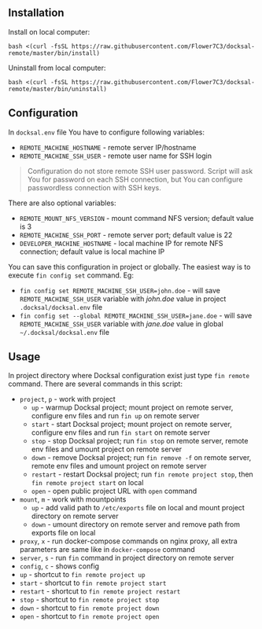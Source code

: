 ## Installation

Install on local computer:
```
bash <(curl -fsSL https://raw.githubusercontent.com/Flower7C3/docksal-remote/master/bin/install)
```

Uninstall from local computer:
```
bash <(curl -fsSL https://raw.githubusercontent.com/Flower7C3/docksal-remote/master/bin/uninstall)
```

## Configuration

In `docksal.env` file You have to configure following variables:
* `REMOTE_MACHINE_HOSTNAME` - remote server IP/hostname
* `REMOTE_MACHINE_SSH_USER` - remote user name for SSH login

> Configuration do not store remote SSH user password. Script will ask You for password on each SSH connection, but You can configure passwordless connection with SSH keys.

There are also optional variables:
* `REMOTE_MOUNT_NFS_VERSION` - mount command NFS version; default value is 3
* `REMOTE_MACHINE_SSH_PORT` - remote server port; default value is 22
* `DEVELOPER_MACHINE_HOSTNAME` - local machine IP for remote NFS connection; default value is local machine IP

You can save this configuration in project or globally. The easiest way is to execute `fin config set` command. Eg:

* `fin config set REMOTE_MACHINE_SSH_USER=john.doe` - will save `REMOTE_MACHINE_SSH_USER` variable with *john.doe* value in project `.docksal/docksal.env` file 
* `fin config set --global REMOTE_MACHINE_SSH_USER=jane.doe` - will save `REMOTE_MACHINE_SSH_USER` variable with *jane.doe* value in global `~/.docksal/docksal.env` file 

## Usage

In project directory where Docksal configuration exist just type `fin remote` command.
There are several commands in this script:
* `project`, `p` - work with project
    * `up` - warmup Docksal project; mount project on remote server, configure env files and run `fin up` on remote server
    * `start` - start Docksal project; mount project on remote server, configure env files and run `fin start` on remote server
    * `stop` - stop Docksal project; run `fin stop` on remote server, remote env files and umount project on remote server
    * `down` - remove Docksal project; run `fin remove -f` on remote server, remote env files and umount project on remote server
    * `restart` - restart Docksal project; run `fin remote project stop`, then `fin remote project start` on local 
    * `open` - open public project URL with `open` command
* `mount`, `m` - work with mountpoints
    * `up` - add valid path to `/etc/exports` file on local and mount project directory on remote server
    * `down` - umount directory on remote server and remove path from exports file on local
* `proxy`, `x` - run docker-compose commands on nginx proxy, all extra parameters are same like in `docker-compose` command
* `server`, `s` - run `fin` command in project directory on remote server
* `config`, `c` - shows config
* `up` - shortcut to `fin remote project up`
* `start` - shortcut to `fin remote project start`
* `restart` - shortcut to `fin remote project restart`
* `stop` - shortcut to `fin remote project stop`
* `down` - shortcut to `fin remote project down`
* `open` - shortcut to `fin remote project open`
